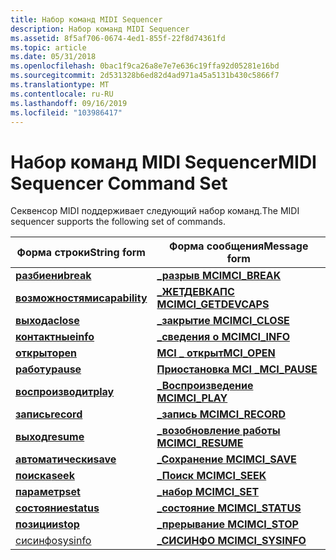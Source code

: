 ```yaml
---
title: Набор команд MIDI Sequencer
description: Набор команд MIDI Sequencer
ms.assetid: 8f5af706-0674-4ed1-855f-22f8d74361fd
ms.topic: article
ms.date: 05/31/2018
ms.openlocfilehash: 0bac1f9ca26a8e7e7e636c19ffa92d05281e16bd
ms.sourcegitcommit: 2d531328b6ed82d4ad971a45a5131b430c5866f7
ms.translationtype: MT
ms.contentlocale: ru-RU
ms.lasthandoff: 09/16/2019
ms.locfileid: "103986417"
---
```

# <a name="midi-sequencer-command-set"></a><span data-ttu-id="c5c78-103">Набор команд MIDI Sequencer</span><span class="sxs-lookup"><span data-stu-id="c5c78-103">MIDI Sequencer Command Set</span></span>

<span data-ttu-id="c5c78-104">Секвенсор MIDI поддерживает следующий набор команд.</span><span class="sxs-lookup"><span data-stu-id="c5c78-104">The MIDI sequencer supports the following set of commands.</span></span>



| <span data-ttu-id="c5c78-105">Форма строки</span><span class="sxs-lookup"><span data-stu-id="c5c78-105">String form</span></span>                      | <span data-ttu-id="c5c78-106">Форма сообщения</span><span class="sxs-lookup"><span data-stu-id="c5c78-106">Message form</span></span>                              |
|----------------------------------|-------------------------------------------|
| [<span data-ttu-id="c5c78-107">**разбиени**</span><span class="sxs-lookup"><span data-stu-id="c5c78-107">**break**</span></span>](break.md)           | [<span data-ttu-id="c5c78-108">**\_разрыв MCI**</span><span class="sxs-lookup"><span data-stu-id="c5c78-108">**MCI\_BREAK**</span></span>](mci-break.md)           |
| [<span data-ttu-id="c5c78-109">**возможностями**</span><span class="sxs-lookup"><span data-stu-id="c5c78-109">**capability**</span></span>](capability.md) | [<span data-ttu-id="c5c78-110">**\_ЖЕТДЕВКАПС MCI**</span><span class="sxs-lookup"><span data-stu-id="c5c78-110">**MCI\_GETDEVCAPS**</span></span>](mci-getdevcaps.md) |
| [<span data-ttu-id="c5c78-111">**выхода**</span><span class="sxs-lookup"><span data-stu-id="c5c78-111">**close**</span></span>](close.md)           | [<span data-ttu-id="c5c78-112">**\_закрытие MCI**</span><span class="sxs-lookup"><span data-stu-id="c5c78-112">**MCI\_CLOSE**</span></span>](mci-close.md)           |
| [<span data-ttu-id="c5c78-113">**контактные**</span><span class="sxs-lookup"><span data-stu-id="c5c78-113">**info**</span></span>](info.md)             | [<span data-ttu-id="c5c78-114">**\_сведения о MCI**</span><span class="sxs-lookup"><span data-stu-id="c5c78-114">**MCI\_INFO**</span></span>](mci-info.md)             |
| [<span data-ttu-id="c5c78-115">**открыт**</span><span class="sxs-lookup"><span data-stu-id="c5c78-115">**open**</span></span>](open.md)             | [<span data-ttu-id="c5c78-116">**MCI \_ открыт**</span><span class="sxs-lookup"><span data-stu-id="c5c78-116">**MCI\_OPEN**</span></span>](mci-open.md)             |
| [<span data-ttu-id="c5c78-117">**работу**</span><span class="sxs-lookup"><span data-stu-id="c5c78-117">**pause**</span></span>](pause.md)           | [<span data-ttu-id="c5c78-118">**Приостановка MCI \_**</span><span class="sxs-lookup"><span data-stu-id="c5c78-118">**MCI\_PAUSE**</span></span>](mci-pause.md)           |
| [<span data-ttu-id="c5c78-119">**воспроизводит**</span><span class="sxs-lookup"><span data-stu-id="c5c78-119">**play**</span></span>](play.md)             | [<span data-ttu-id="c5c78-120">**\_Воспроизведение MCI**</span><span class="sxs-lookup"><span data-stu-id="c5c78-120">**MCI\_PLAY**</span></span>](mci-play.md)             |
| [<span data-ttu-id="c5c78-121">**запись**</span><span class="sxs-lookup"><span data-stu-id="c5c78-121">**record**</span></span>](record.md)         | [<span data-ttu-id="c5c78-122">**\_запись MCI**</span><span class="sxs-lookup"><span data-stu-id="c5c78-122">**MCI\_RECORD**</span></span>](mci-record.md)         |
| [<span data-ttu-id="c5c78-123">**выход**</span><span class="sxs-lookup"><span data-stu-id="c5c78-123">**resume**</span></span>](resume.md)         | [<span data-ttu-id="c5c78-124">**\_возобновление работы MCI**</span><span class="sxs-lookup"><span data-stu-id="c5c78-124">**MCI\_RESUME**</span></span>](mci-resume.md)         |
| [<span data-ttu-id="c5c78-125">**автоматически**</span><span class="sxs-lookup"><span data-stu-id="c5c78-125">**save**</span></span>](save.md)             | [<span data-ttu-id="c5c78-126">**\_Сохранение MCI**</span><span class="sxs-lookup"><span data-stu-id="c5c78-126">**MCI\_SAVE**</span></span>](mci-save.md)             |
| [<span data-ttu-id="c5c78-127">**поиска**</span><span class="sxs-lookup"><span data-stu-id="c5c78-127">**seek**</span></span>](seek.md)             | [<span data-ttu-id="c5c78-128">**\_Поиск MCI**</span><span class="sxs-lookup"><span data-stu-id="c5c78-128">**MCI\_SEEK**</span></span>](mci-seek.md)             |
| [<span data-ttu-id="c5c78-129">**параметр**</span><span class="sxs-lookup"><span data-stu-id="c5c78-129">**set**</span></span>](set.md)               | [<span data-ttu-id="c5c78-130">**\_набор MCI**</span><span class="sxs-lookup"><span data-stu-id="c5c78-130">**MCI\_SET**</span></span>](mci-set.md)               |
| [<span data-ttu-id="c5c78-131">**состояние**</span><span class="sxs-lookup"><span data-stu-id="c5c78-131">**status**</span></span>](status.md)         | [<span data-ttu-id="c5c78-132">**\_состояние MCI**</span><span class="sxs-lookup"><span data-stu-id="c5c78-132">**MCI\_STATUS**</span></span>](mci-status.md)         |
| [<span data-ttu-id="c5c78-133">**позиции**</span><span class="sxs-lookup"><span data-stu-id="c5c78-133">**stop**</span></span>](stop.md)             | [<span data-ttu-id="c5c78-134">**\_прерывание MCI**</span><span class="sxs-lookup"><span data-stu-id="c5c78-134">**MCI\_STOP**</span></span>](mci-stop.md)             |
| [<span data-ttu-id="c5c78-135">сисинфо</span><span class="sxs-lookup"><span data-stu-id="c5c78-135">sysinfo</span></span>](sysinfo.md)           | [<span data-ttu-id="c5c78-136">**\_СИСИНФО MCI**</span><span class="sxs-lookup"><span data-stu-id="c5c78-136">**MCI\_SYSINFO**</span></span>](mci-sysinfo.md)       |



 

 

 




